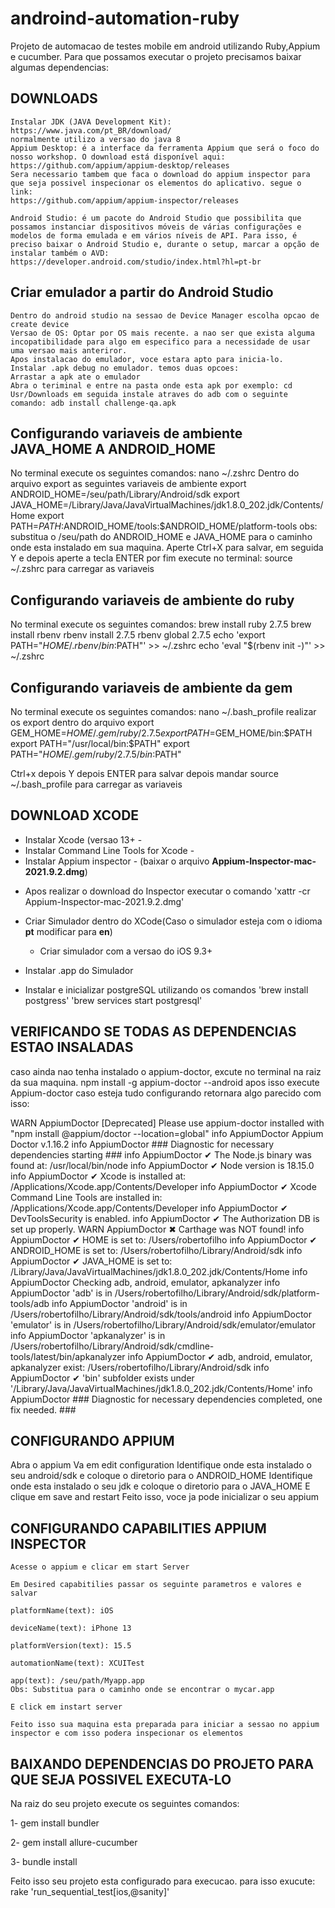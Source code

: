 # androind-automation-ruby
Projeto de automacao de testes mobile em android utilizando Ruby,Appium e cucumber.
Para que possamos executar o projeto precisamos baixar algumas dependencias:

## DOWNLOADS
    Instalar JDK (JAVA Development Kit): https://www.java.com/pt_BR/download/
    normalmente utilizo a versao do java 8
    Appium Desktop: é a interface da ferramenta Appium que será o foco do nosso workshop. O download está disponível aqui: https://github.com/appium/appium-desktop/releases
    Sera necessario tambem que faca o download do appium inspector para que seja possivel inspecionar os elementos do aplicativo. segue o link: 
    https://github.com/appium/appium-inspector/releases

    Android Studio: é um pacote do Android Studio que possibilita que possamos instanciar dispositivos móveis de várias configurações e modelos de forma emulada e em vários níveis de API. Para isso, é preciso baixar o Android Studio e, durante o setup, marcar a opção de instalar também o AVD: https://developer.android.com/studio/index.html?hl=pt-br

## Criar emulador a partir do Android Studio
    Dentro do android studio na sessao de Device Manager escolha opcao de create device
    Versao de OS: Optar por OS mais recente. a nao ser que exista alguma incopatibilidade para algo em especifico para a necessidade de usar uma versao mais anteriror.
    Apos instalacao do emulador, voce estara apto para inicia-lo.
    Instalar .apk debug no emulador. temos duas opcoes:
    Arrastar a apk ate o emulador
    Abra o teriminal e entre na pasta onde esta apk por exemplo: cd Usr/Downloads em seguida instale atraves do adb com o seguinte comando: adb install challenge-qa.apk

## Configurando variaveis de ambiente JAVA_HOME A ANDROID_HOME

No terminal execute os seguintes comandos: 
nano ~/.zshrc
Dentro do arquivo export as seguintes variaveis de ambiente
export ANDROID_HOME=/seu/path/Library/Android/sdk
export JAVA_HOME=/Library/Java/JavaVirtualMachines/jdk1.8.0_202.jdk/Contents/Home
export PATH=$PATH:$ANDROID_HOME/tools:$ANDROID_HOME/platform-tools
obs: substitua o /seu/path do ANDROID_HOME e JAVA_HOME para o caminho onde esta instalado em sua maquina.
Aperte Ctrl+X para salvar, em seguida Y e depois aperte a tecla ENTER
por fim execute no terminal: source ~/.zshrc para carregar as variaveis

## Configurando variaveis de ambiente do ruby

No terminal execute os seguintes comandos:
brew install ruby 2.7.5
brew install rbenv
rbenv install 2.7.5
rbenv global 2.7.5
echo 'export PATH="$HOME/.rbenv/bin:$PATH"' >> ~/.zshrc
echo 'eval "$(rbenv init -)"' >> ~/.zshrc

## Configurando variaveis de ambiente da gem

No terminal execute os seguintes comandos:
nano ~/.bash_profile
realizar os export dentro do arquivo
export GEM_HOME=$HOME/.gem/ruby/2.7.5
export PATH=$GEM_HOME/bin:$PATH
export PATH="/usr/local/bin:$PATH"
export PATH="$HOME/.gem/ruby/2.7.5/bin:$PATH"

Ctrl+x depois Y depois ENTER para salvar
depois mandar source ~/.bash_profile para carregar as variaveis

## DOWNLOAD XCODE
* Instalar Xcode (versao 13+  - 
* Instalar Command Line Tools for Xcode - 
* Instalar Appium inspector - (baixar o arquivo **Appium-Inspector-mac-2021.9.2.dmg**)
- Apos realizar o download do Inspector executar o comando
    'xattr -cr Appium-Inspector-mac-2021.9.2.dmg'

* Criar Simulador dentro do XCode(Caso o simulador esteja com o idioma **pt** modificar para **en**)
    * Criar simulador com a versao do iOS 9.3+

* Instalar .app do Simulador
* Instalar e inicializar postgreSQL utilizando os comandos
    'brew install postgress'
    'brew services start postgresql'

## VERIFICANDO SE TODAS AS DEPENDENCIAS ESTAO INSALADAS
caso ainda nao tenha instalado o appium-doctor, excute no terminal na raiz da sua maquina.
npm install -g appium-doctor --android
apos isso execute Appium-doctor
caso esteja tudo configurando retornara algo parecido com isso:


WARN AppiumDoctor [Deprecated] Please use appium-doctor installed with "npm install @appium/doctor --location=global"
info AppiumDoctor Appium Doctor v.1.16.2
info AppiumDoctor ### Diagnostic for necessary dependencies starting ###
info AppiumDoctor  ✔ The Node.js binary was found at: /usr/local/bin/node
info AppiumDoctor  ✔ Node version is 18.15.0
info AppiumDoctor  ✔ Xcode is installed at: /Applications/Xcode.app/Contents/Developer
info AppiumDoctor  ✔ Xcode Command Line Tools are installed in: /Applications/Xcode.app/Contents/Developer
info AppiumDoctor  ✔ DevToolsSecurity is enabled.
info AppiumDoctor  ✔ The Authorization DB is set up properly.
WARN AppiumDoctor  ✖ Carthage was NOT found!
info AppiumDoctor  ✔ HOME is set to: /Users/robertofilho
info AppiumDoctor  ✔ ANDROID_HOME is set to: /Users/robertofilho/Library/Android/sdk
info AppiumDoctor  ✔ JAVA_HOME is set to: /Library/Java/JavaVirtualMachines/jdk1.8.0_202.jdk/Contents/Home
info AppiumDoctor    Checking adb, android, emulator, apkanalyzer
info AppiumDoctor      'adb' is in /Users/robertofilho/Library/Android/sdk/platform-tools/adb
info AppiumDoctor      'android' is in /Users/robertofilho/Library/Android/sdk/tools/android
info AppiumDoctor      'emulator' is in /Users/robertofilho/Library/Android/sdk/emulator/emulator
info AppiumDoctor      'apkanalyzer' is in /Users/robertofilho/Library/Android/sdk/cmdline-tools/latest/bin/apkanalyzer
info AppiumDoctor  ✔ adb, android, emulator, apkanalyzer exist: /Users/robertofilho/Library/Android/sdk
info AppiumDoctor  ✔ 'bin' subfolder exists under '/Library/Java/JavaVirtualMachines/jdk1.8.0_202.jdk/Contents/Home'
info AppiumDoctor ### Diagnostic for necessary dependencies completed, one fix needed. ###


## CONFIGURANDO APPIUM
Abra o appium
Va em edit configuration
Identifique onde esta instalado o seu android/sdk e coloque o diretorio para o ANDROID_HOME
Identifique onde esta instalado o seu jdk e coloque o diretorio para o JAVA_HOME
E clique em save and restart
Feito isso, voce ja pode inicializar o seu appium



## CONFIGURANDO CAPABILITIES APPIUM INSPECTOR
    Acesse o appium e clicar em start Server

    Em Desired capabitilies passar os seguinte parametros e valores e salvar

    platformName(text): iOS

    deviceName(text): iPhone 13

    platformVersion(text): 15.5

    automationName(text): XCUITest

    app(text): /seu/path/Myapp.app
    Obs: Substitua para o caminho onde se encontrar o mycar.app

    E click em instart server

    Feito isso sua maquina esta preparada para iniciar a sessao no appium inspector e com isso podera inspecionar os elementos

## BAIXANDO DEPENDENCIAS DO PROJETO PARA QUE SEJA POSSIVEL EXECUTA-LO

Na raiz do seu projeto execute os seguintes comandos:

1- gem install bundler

2- gem install allure-cucumber

3- bundle install

Feito isso seu projeto esta configurado para execucao. para isso exucute:
rake 'run_sequential_test[ios,@sanity]'